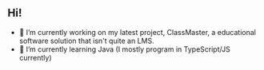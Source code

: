 ## Hi!

- 🔭 I’m currently working on my latest project, ClassMaster, a educational software solution that isn't quite an LMS.
- 🌱 I’m currently learning Java (I mostly program in TypeScript/JS currently)

